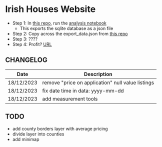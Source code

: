 # Irish Houses Website

- Step 1: In [this repo](https://github.com/codingeologist/irish-houses-data), run the [analysis notebook](https://github.com/codingeologist/irish-houses-data/blob/main/analysis.ipynb)
    - This exports the sqlite database as a json file
- Step 2: Copy across the export_data.json from [this repo](https://github.com/codingeologist/irish-houses-data)
- Step 3: ????
- Step 4: Profit? [URL](https://codingeologist.github.io/irish-houses-website/)

## CHANGELOG
| Date | Description |
| ----------- | ----------- |
| 18/12/2023 | remove "price on application" null value listings |
| 18/12/2023 | fix date time in data: yyyy-mm-dd |
| 18/12/2023 | add measurement tools |

## TODO
- add county borders layer with average pricing
- divide layer into counties
- add minimap